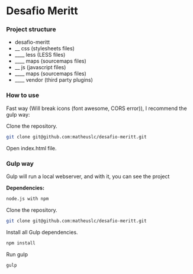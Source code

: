 # Desafio Meritt

### Project structure

- desafio-meritt
- __ css (stylesheets files)
- ____ less (LESS files)
- ____ maps (sourcemaps files)
- __ js (javascript files)
- ____ maps (sourcemaps files)
- ____ vendor (third party plugins)


### How to use

Fast way (Will break icons (font awesome, CORS error)), I recommend the gulp way:

Clone the repository.

```bash
git clone git@github.com:matheuslc/desafio-meritt.git
```

Open index.html file.


### Gulp way


Gulp will run a local webserver, and with it, you can see the project

**Dependencies:**

```bash
node.js with npm
```

Clone the repository.

```bash
git clone git@github.com:matheuslc/desafio-meritt.git
```

Install all Gulp dependencies.
```bash
npm install
```

Run gulp
```bash
gulp
```

